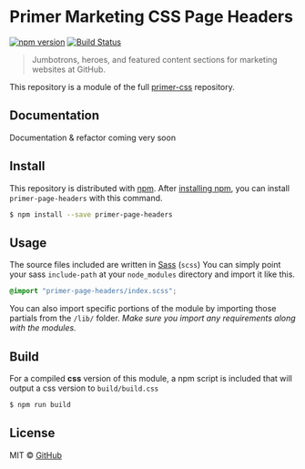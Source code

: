 # Primer Marketing CSS Page Headers

[![npm version](http://img.shields.io/npm/v/primer-page-headers.svg)](https://www.npmjs.org/package/primer-page-headers)
[![Build Status](https://travis-ci.org/primer/primer-css.svg?branch=master)](https://travis-ci.org/primer/primer-css)

> Jumbotrons, heroes, and featured content sections for marketing websites at GitHub.

This repository is a module of the full [primer-css][primer] repository.

## Documentation

<!-- %docs
title: Page headers
status: In review
-->

Documentation & refactor coming very soon

<!-- %enddocs -->


## Install

This repository is distributed with [npm][npm]. After [installing npm][install-npm], you can install `primer-page-headers` with this command.

```bash
$ npm install --save primer-page-headers
```

## Usage

The source files included are written in [Sass][sass] (`scss`) You can simply point your sass `include-path` at your `node_modules` directory and import it like this.

```scss
@import "primer-page-headers/index.scss";
```

You can also import specific portions of the module by importing those partials from the `/lib/` folder. _Make sure you import any requirements along with the modules._

## Build

For a compiled **css** version of this module, a npm script is included that will output a css version to `build/build.css`

```bash
$ npm run build
```

## License

MIT &copy; [GitHub](https://github.com/)

[primer]: https://github.com/primer/primer
[primer-support]: https://github.com/primer/primer-support
[support]: https://github.com/primer/primer-support
[docs]: http://primercss.io/
[npm]: https://www.npmjs.com/
[install-npm]: https://docs.npmjs.com/getting-started/installing-node
[sass]: http://sass-lang.com/
